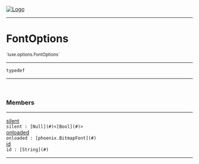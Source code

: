 
[![Logo](../../../images/logo.png)](../../../api/index.html)

---



<h1>FontOptions</h1>
<small>`luxe.options.FontOptions`</small>



---

`typedef`


---


&nbsp;
&nbsp;







<h3>Members</h3> <hr/><span class="member apipage">
                <a name="silent"><a class="lift" href="#silent">silent</a></a><div class="clear"></div>
                <code class="signature apipage">silent : [Null](#)&lt;[Bool](#)&gt;</code><br/></span>
            <span class="small_desc_flat"></span><span class="member apipage">
                <a name="onloaded"><a class="lift" href="#onloaded">onloaded</a></a><div class="clear"></div>
                <code class="signature apipage">onloaded : [phoenix.BitmapFont](#)</code><br/></span>
            <span class="small_desc_flat"></span><span class="member apipage">
                <a name="id"><a class="lift" href="#id">id</a></a><div class="clear"></div>
                <code class="signature apipage">id : [String](#)</code><br/></span>
            <span class="small_desc_flat"></span>








---

&nbsp;
&nbsp;
&nbsp;
&nbsp;